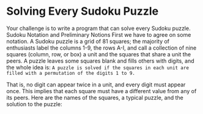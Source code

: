 # Solving Every Sudoku Puzzle

Your challenge is to write a program that can solve every Sudoku puzzle. Sudoku Notation and Preliminary Notions
First we have to agree on some notation. A Sudoku puzzle is a grid of 81 squares; the majority of enthusiasts label the columns 1-9, the rows A-I, and call a collection of nine squares (column, row, or box) a unit and the squares that share a unit the peers. A puzzle leaves some squares blank and fills others with digits, and the whole idea is: `A puzzle is solved if the squares in each unit are filled with a permutation of the digits 1 to 9.`

That is, no digit can appear twice in a unit, and every digit must appear once. This implies that each square must have a different value from any of its peers. Here are the names of the squares, a typical puzzle, and the solution to the puzzle:
